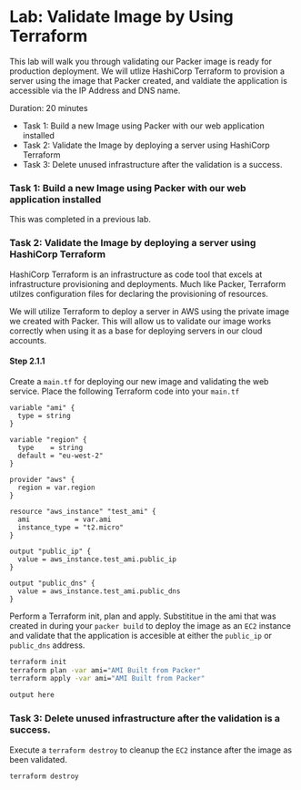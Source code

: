 # Lab: Validate Image by Using Terraform

This lab will walk you through validating our Packer image is ready for production deployment. We will utlize HashiCorp Terraform to provision a server using the image that Packer created, and valdiate the application is accessible via the IP Address and DNS name.

Duration: 20 minutes

- Task 1: Build a new Image using Packer with our web application installed
- Task 2: Validate the Image by deploying a server using HashiCorp Terraform
- Task 3: Delete unused infrastructure after the validation is a success.

### Task 1: Build a new Image using Packer with our web application installed

This was completed in a previous lab.

### Task 2: Validate the Image by deploying a server using HashiCorp Terraform

HashiCorp Terraform is an infrastructure as code tool that excels at infrastructure provisioning and deployments. Much like Packer, Terraform utilzes configuration files for declaring the provisioning of resources.

We will utilize Terraform to deploy a server in AWS using the private image we created with Packer. This will allow us to validate our image works correctly when using it as a base for deploying servers in our cloud accounts.

#### Step 2.1.1

Create a `main.tf` for deploying our new image and validating the web service. Place the following Terraform code into your `main.tf`

```hcl
variable "ami" {
  type = string
}

variable "region" {
  type    = string
  default = "eu-west-2"
}

provider "aws" {
  region = var.region
}

resource "aws_instance" "test_ami" {
  ami           = var.ami
  instance_type = "t2.micro"
}

output "public_ip" {
  value = aws_instance.test_ami.public_ip
}

output "public_dns" {
  value = aws_instance.test_ami.public_dns
}
```

Perform a Terraform init, plan and apply. Substititue in the ami that was created in during your `packer build` to deploy the image as an `EC2` instance and validate that the application is accesible at either the `public_ip` or `public_dns` address.

```bash
terraform init
terraform plan -var ami="AMI Built from Packer"
terraform apply -var ami="AMI Built from Packer"
```

```bash
output here
```

### Task 3: Delete unused infrastructure after the validation is a success.

Execute a `terraform destroy` to cleanup the `EC2` instance after the image as been validated.

```bash
terraform destroy
```
